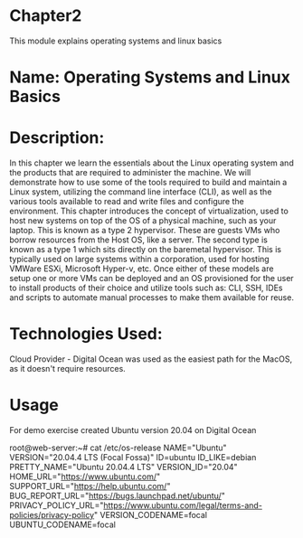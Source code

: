 # Chapter2
This module explains operating systems and linux basics

# Name: Operating Systems and Linux Basics



# Description: 

  In this chapter we learn the essentials about the Linux operating system and the products that are required to administer the machine. We will
  demonstrate how to use some of the tools required to build and maintain a Linux system, utilizing the command line interface (CLI), as well as
  the various tools available to read and write files and configure the environment. This chapter introduces the concept of virtualization, used to
  host new systems on top of the OS of a physical machine, such as your laptop. This is known as a type 2 hypervisor. These are guests VMs who borrow 
  resources from the Host OS, like a server. The second type is known as a type 1 which sits directly on the baremetal hypervisor. This is typically 
  used on large systems within a corporation, used for hosting VMWare ESXi, Microsoft Hyper-v, etc. Once either of these models are setup one or more 
  VMs can be deployed and an OS provisioned for the user to install products of their choice and utilize tools such as: CLI, SSH, IDEs and scripts to 
  automate manual processes to make them available for reuse.  

# Technologies Used:

  Cloud Provider - Digital Ocean was used as the easiest path for the MacOS, as it doesn't require resources.

# Usage

  For demo exercise created Ubuntu version 20.04 on Digital Ocean

  root@web-server:~# cat /etc/os-release 
  NAME="Ubuntu"
  VERSION="20.04.4 LTS (Focal Fossa)"
  ID=ubuntu
  ID_LIKE=debian
  PRETTY_NAME="Ubuntu 20.04.4 LTS"
  VERSION_ID="20.04"
  HOME_URL="https://www.ubuntu.com/"
  SUPPORT_URL="https://help.ubuntu.com/"
  BUG_REPORT_URL="https://bugs.launchpad.net/ubuntu/"
  PRIVACY_POLICY_URL="https://www.ubuntu.com/legal/terms-and-policies/privacy-policy"
  VERSION_CODENAME=focal
  UBUNTU_CODENAME=focal

